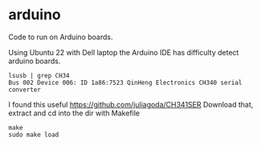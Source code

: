 # arduino
Code to run on Arduino boards.

Using Ubuntu 22 with Dell laptop the Arduino IDE has difficulty detect arduino boards.

    lsusb | grep CH34
    Bus 002 Device 006: ID 1a86:7523 QinHeng Electronics CH340 serial converter

I found this useful https://github.com/juliagoda/CH341SER
Download that, extract and cd into the dir with Makefile

    make
    sudo make load
